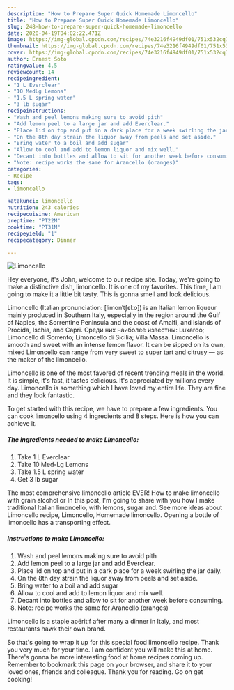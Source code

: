 ```yaml
---
description: "How to Prepare Super Quick Homemade Limoncello"
title: "How to Prepare Super Quick Homemade Limoncello"
slug: 248-how-to-prepare-super-quick-homemade-limoncello
date: 2020-04-19T04:02:22.471Z
image: https://img-global.cpcdn.com/recipes/74e3216f4949df01/751x532cq70/limoncello-recipe-main-photo.jpg
thumbnail: https://img-global.cpcdn.com/recipes/74e3216f4949df01/751x532cq70/limoncello-recipe-main-photo.jpg
cover: https://img-global.cpcdn.com/recipes/74e3216f4949df01/751x532cq70/limoncello-recipe-main-photo.jpg
author: Ernest Soto
ratingvalue: 4.5
reviewcount: 14
recipeingredient:
- "1 L Everclear"
- "10 MedLg Lemons"
- "1.5 L spring water"
- "3 lb sugar"
recipeinstructions:
- "Wash and peel lemons making sure to avoid pith"
- "Add lemon peel to a large jar and add Everclear."
- "Place lid on top and put in a dark place for a week swirling the jar daily."
- "On the 8th day strain the liquor away from peels and set aside."
- "Bring water to a boil and add sugar"
- "Allow to cool and add to lemon liquor and mix well."
- "Decant into bottles and allow to sit for another week before consuming."
- "Note: recipe works the same for Arancello (oranges)"
categories:
- Recipe
tags:
- limoncello

katakunci: limoncello 
nutrition: 243 calories
recipecuisine: American
preptime: "PT22M"
cooktime: "PT31M"
recipeyield: "1"
recipecategory: Dinner

---
```



![Limoncello](https://img-global.cpcdn.com/recipes/74e3216f4949df01/751x532cq70/limoncello-recipe-main-photo.jpg)

Hey everyone, it's John, welcome to our recipe site. Today, we're going to make a distinctive dish, limoncello. It is one of my favorites. This time, I am going to make it a little bit tasty. This is gonna smell and look delicious.

Limoncello (Italian pronunciation: [limonˈtʃɛlːo]) is an Italian lemon liqueur mainly produced in Southern Italy, especially in the region around the Gulf of Naples, the Sorrentine Peninsula and the coast of Amalfi, and islands of Procida, Ischia, and Capri. Среди них наиболее известны: Luxardo; Limoncello di Sorrento; Limoncello di Sicilia; Villa Massa. Limoncello is smooth and sweet with an intense lemon flavor. It can be sipped on its own, mixed Limoncello can range from very sweet to super tart and citrusy — as the maker of the limoncello.

Limoncello is one of the most favored of recent trending meals in the world. It is simple, it's fast, it tastes delicious. It's appreciated by millions every day. Limoncello is something which I have loved my entire life. They are fine and they look fantastic.


To get started with this recipe, we have to prepare a few ingredients. You can cook limoncello using 4 ingredients and 8 steps. Here is how you can achieve it.

<!--inarticleads1-->

##### The ingredients needed to make Limoncello:

1. Take 1 L Everclear
1. Take 10 Med-Lg Lemons
1. Take 1.5 L spring water
1. Get 3 lb sugar


The most comprehensive limoncello article EVER! How to make limoncello with grain alcohol or In this post, I&#39;m going to share with you how I make traditional Italian limoncello, with lemons, sugar and. See more ideas about Limoncello recipe, Limoncello, Homemade limoncello. Opening a bottle of limoncello has a transporting effect. 

<!--inarticleads2-->

##### Instructions to make Limoncello:

1. Wash and peel lemons making sure to avoid pith
1. Add lemon peel to a large jar and add Everclear.
1. Place lid on top and put in a dark place for a week swirling the jar daily.
1. On the 8th day strain the liquor away from peels and set aside.
1. Bring water to a boil and add sugar
1. Allow to cool and add to lemon liquor and mix well.
1. Decant into bottles and allow to sit for another week before consuming.
1. Note: recipe works the same for Arancello (oranges)


Limoncello is a staple apéritif after many a dinner in Italy, and most restaurants hawk their own brand. 

So that's going to wrap it up for this special food limoncello recipe. Thank you very much for your time. I am confident you will make this at home. There's gonna be more interesting food at home recipes coming up. Remember to bookmark this page on your browser, and share it to your loved ones, friends and colleague. Thank you for reading. Go on get cooking!
